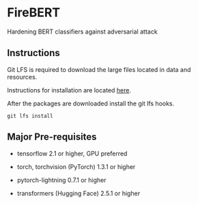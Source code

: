 # FireBERT
Hardening BERT classifiers against adversarial attack

## Instructions

Git LFS is required to download the large files located in data and resources.

Instructions for installation are located [here](https://github.com/git-lfs/git-lfs/wiki/Installation).

After the packages are downloaded install the git lfs hooks.

<code>git lfs install</code>

## Major Pre-requisites

- tensorflow 2.1 or higher, GPU preferred

- torch, torchvision (PyTorch) 1.3.1 or higher

- pytorch-lightning 0.7.1 or higher

- transformers (Hugging Face) 2.5.1 or higher
